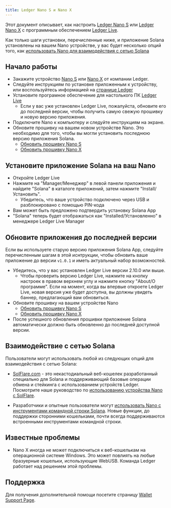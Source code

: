 ```yaml
---
title: Ledger Nano S и Nano X
---
```


Этот документ описывает, как настроить [Ledger Nano S](https://shop.ledger.com/products/ledger-nano-s) или [Ledger Nano X](https://shop.ledger.com/pages/ledger-nano-x) с программным обеспечением [Ledger Live](https://www.ledger.com/ledger-live).

Как только шаги установки, перечисленные ниже, и приложение Solana установлены на вашем Nano устройстве, у вас будет несколько опций того, как [использовать Nano для взаимодействия с сетью Solana](#interact-with-the-solana-network)

## Начало работы

- Закажите устройство [Nano S](https://shop.ledger.com/products/ledger-nano-s) или [Nano X](https://shop.ledger.com/pages/ledger-nano-x) от компании Ledger.
- Следуйте инструкциям по установке приложенным к устройству, или воспользуйтесь информацией на [странице Ledger](https://www.ledger.com/start/)
- Установите програмное обеспечение для настолького ПК [Ledger Live](https://www.ledger.com/ledger-live/)
  - Если у вас уже установлен Ledger Live, пожалуйста, обновите его до последней версии, чтобы получить самую свежую прошивку и новую версию приложения.
- Подключите Nano к компьютеру и следуйте инструкциям на экране.
- Обновите прошивку на вашем новом устройстве Nano.  Это необходимо для того, чтобы вы могли установить последнюю версию приложения Solana.
  - [Обновить прошивку Nano S](https://support.ledger.com/hc/en-us/articles/360002731113-Update-Ledger-Nano-S-firmware)
  - [Обновить прошивку Nano X](https://support.ledger.com/hc/en-us/articles/360013349800)

## Установите приложение Solana на ваш Nano

- Откройте Ledger Live
- Нажмите на "Manager/Менеджер" в левой панели приложения и найдите "Solana" в каталоге приложений, затем нажмите "Install/Установить".
  - Убедитесь, что ваше устройство подключено через USB и разблокировано с помощью PIN-кода
- Вам может быть предложено подтвердить установку Solana App
- "Solana" теперь будет отображаться как "Installed/Установленно" в менеджере Ledger Live Manager

## Обновите приложения до последней версии

Если вы используете старую версию приложения Solana App, следуйте перечисленным шагам в этой иснтрукции, чтобы обновить ваше приложение до версии `v1.0.1` и иметь актуальный набор возможностей.

- Убедитесь, что у вас установлен Ledger Live версии 2.10.0 или выше.
  - Чтобы проверить версию Ledger Live, нажмите на кнопку настроек в правом верхнем углу и нажмите кнопку "About/О программе".  Если на момент, когда вы впервые откроете Ledger Live, новая версия уже будет доступна, вы должны увидеть баннер, предлагающий вам обновиться.
- Обновите прошивку на вашем устройстве Nano
  - [Обновить прошивку Nano S](https://support.ledger.com/hc/en-us/articles/360002731113-Update-Ledger-Nano-S-firmware)
  - [Обновить прошивку Nano X](https://support.ledger.com/hc/en-us/articles/360013349800)
-  После успешного обновления прошивки приложение Solana автоматически должно быть обновленно до последней доступной версии.

## Взаимодействие с сетью Solana

Пользователи могут использовать любой из следующих опций для взаимодействия с сетью Solana:

- [SolFlare.com](https://solflare.com/) - это некастодиальный веб-кошелек разработанный специально для Solana и поддерживающий базовые операции обмена и стейкинга с использованием устройств Ledger. Посмотрите наше руководство по [использованию устройства Nano с SolFlare](solflare.md).

- Разработчики и опытные пользователи могут [использовать Nano с инструментами командной строки Solana](hardware-wallets/ledger.md). Новые функции, до поддержки сторонними кошельками, почти всегда поддерживаются встроенными инструментами командной строки.

## Известные проблемы

- Nano X иногда не может подключиться к веб-кошелькам на операционной системе Windows. Это может повлиять на любые бразуерные кошельки, использующие WebUSB. Команда Ledger работает над решением этой проблемы.

## Поддержка

Для получения дополнительной помощи посетите страницу [Wallet Support Page](support.md).

